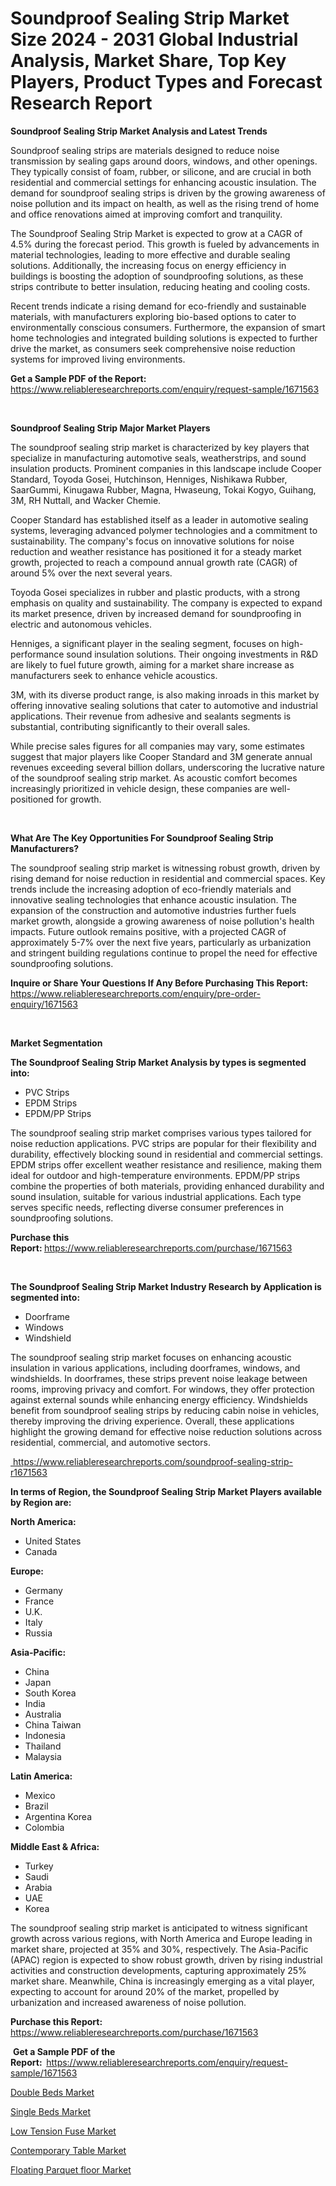 <p><h1>Soundproof Sealing Strip Market Size 2024 - 2031 Global Industrial Analysis, Market Share, Top Key Players, Product Types and Forecast Research Report</h1></p><p><strong>Soundproof Sealing Strip Market Analysis and Latest Trends</strong></p>
<p><p>Soundproof sealing strips are materials designed to reduce noise transmission by sealing gaps around doors, windows, and other openings. They typically consist of foam, rubber, or silicone, and are crucial in both residential and commercial settings for enhancing acoustic insulation. The demand for soundproof sealing strips is driven by the growing awareness of noise pollution and its impact on health, as well as the rising trend of home and office renovations aimed at improving comfort and tranquility.</p><p>The Soundproof Sealing Strip Market is expected to grow at a CAGR of 4.5% during the forecast period. This growth is fueled by advancements in material technologies, leading to more effective and durable sealing solutions. Additionally, the increasing focus on energy efficiency in buildings is boosting the adoption of soundproofing solutions, as these strips contribute to better insulation, reducing heating and cooling costs.</p><p>Recent trends indicate a rising demand for eco-friendly and sustainable materials, with manufacturers exploring bio-based options to cater to environmentally conscious consumers. Furthermore, the expansion of smart home technologies and integrated building solutions is expected to further drive the market, as consumers seek comprehensive noise reduction systems for improved living environments.</p></p>
<p><strong>Get a Sample PDF of the Report:&nbsp;</strong> <a href="https://www.reliableresearchreports.com/enquiry/request-sample/1671563?utm_campaign=1333&utm_medium=2&utm_source=Github&utm_content=ia&utm_term=10102024&utm_id=soundproof-sealing-strip">https://www.reliableresearchreports.com/enquiry/request-sample/1671563</a></p>
<p>&nbsp;</p>
<p><strong>Soundproof Sealing Strip Major Market Players</strong></p>
<p><p>The soundproof sealing strip market is characterized by key players that specialize in manufacturing automotive seals, weatherstrips, and sound insulation products. Prominent companies in this landscape include Cooper Standard, Toyoda Gosei, Hutchinson, Henniges, Nishikawa Rubber, SaarGummi, Kinugawa Rubber, Magna, Hwaseung, Tokai Kogyo, Guihang, 3M, RH Nuttall, and Wacker Chemie.</p><p>Cooper Standard has established itself as a leader in automotive sealing systems, leveraging advanced polymer technologies and a commitment to sustainability. The company's focus on innovative solutions for noise reduction and weather resistance has positioned it for a steady market growth, projected to reach a compound annual growth rate (CAGR) of around 5% over the next several years.</p><p>Toyoda Gosei specializes in rubber and plastic products, with a strong emphasis on quality and sustainability. The company is expected to expand its market presence, driven by increased demand for soundproofing in electric and autonomous vehicles.</p><p>Henniges, a significant player in the sealing segment, focuses on high-performance sound insulation solutions. Their ongoing investments in R&D are likely to fuel future growth, aiming for a market share increase as manufacturers seek to enhance vehicle acoustics.</p><p>3M, with its diverse product range, is also making inroads in this market by offering innovative sealing solutions that cater to automotive and industrial applications. Their revenue from adhesive and sealants segments is substantial, contributing significantly to their overall sales.</p><p>While precise sales figures for all companies may vary, some estimates suggest that major players like Cooper Standard and 3M generate annual revenues exceeding several billion dollars, underscoring the lucrative nature of the soundproof sealing strip market. As acoustic comfort becomes increasingly prioritized in vehicle design, these companies are well-positioned for growth.</p></p>
<p>&nbsp;</p>
<p><strong>What Are The Key Opportunities For Soundproof Sealing Strip Manufacturers?</strong></p>
<p><p>The soundproof sealing strip market is witnessing robust growth, driven by rising demand for noise reduction in residential and commercial spaces. Key trends include the increasing adoption of eco-friendly materials and innovative sealing technologies that enhance acoustic insulation. The expansion of the construction and automotive industries further fuels market growth, alongside a growing awareness of noise pollution's health impacts. Future outlook remains positive, with a projected CAGR of approximately 5-7% over the next five years, particularly as urbanization and stringent building regulations continue to propel the need for effective soundproofing solutions.</p></p>
<p><strong>Inquire or Share Your Questions If Any Before Purchasing This Report:</strong> <a href="https://www.reliableresearchreports.com/enquiry/pre-order-enquiry/1671563?utm_campaign=1333&utm_medium=2&utm_source=Github&utm_content=ia&utm_term=10102024&utm_id=soundproof-sealing-strip">https://www.reliableresearchreports.com/enquiry/pre-order-enquiry/1671563</a></p>
<p>&nbsp;</p>
<p><strong>Market Segmentation</strong></p>
<p><strong>The Soundproof Sealing Strip Market Analysis by types is segmented into:</strong></p>
<p><ul><li>PVC Strips</li><li>EPDM Strips</li><li>EPDM/PP Strips</li></ul></p>
<p><p>The soundproof sealing strip market comprises various types tailored for noise reduction applications. PVC strips are popular for their flexibility and durability, effectively blocking sound in residential and commercial settings. EPDM strips offer excellent weather resistance and resilience, making them ideal for outdoor and high-temperature environments. EPDM/PP strips combine the properties of both materials, providing enhanced durability and sound insulation, suitable for various industrial applications. Each type serves specific needs, reflecting diverse consumer preferences in soundproofing solutions.</p></p>
<p><strong>Purchase this Report:&nbsp;</strong><a href="https://www.reliableresearchreports.com/purchase/1671563?utm_campaign=1333&utm_medium=2&utm_source=Github&utm_content=ia&utm_term=10102024&utm_id=soundproof-sealing-strip">https://www.reliableresearchreports.com/purchase/1671563</a></p>
<p>&nbsp;</p>
<p><strong>The Soundproof Sealing Strip Market Industry Research by Application is segmented into:</strong></p>
<p><ul><li>Doorframe</li><li>Windows</li><li>Windshield</li></ul></p>
<p><p>The soundproof sealing strip market focuses on enhancing acoustic insulation in various applications, including doorframes, windows, and windshields. In doorframes, these strips prevent noise leakage between rooms, improving privacy and comfort. For windows, they offer protection against external sounds while enhancing energy efficiency. Windshields benefit from soundproof sealing strips by reducing cabin noise in vehicles, thereby improving the driving experience. Overall, these applications highlight the growing demand for effective noise reduction solutions across residential, commercial, and automotive sectors.</p></p>
<p><a href="https://www.reliableresearchreports.com/soundproof-sealing-strip-r1671563?utm_campaign=1333&utm_medium=2&utm_source=Github&utm_content=ia&utm_term=10102024&utm_id=soundproof-sealing-strip">&nbsp;https://www.reliableresearchreports.com/soundproof-sealing-strip-r1671563</a></p>
<p><strong>In terms of Region, the Soundproof Sealing Strip Market Players available by Region are:</strong></p>
<p>
    <p> <strong> North America: </strong>
        <ul>
            <li>United States</li>
            <li>Canada</li>
        </ul>
        </p> 
    <p> <strong> Europe: </strong>
        <ul>
            <li>Germany</li>
            <li>France</li>
            <li>U.K.</li>
            <li>Italy</li>
            <li>Russia</li>
        </ul>
        </p> 
    <p> <strong> Asia-Pacific: </strong>
        <ul>
            <li>China</li>
            <li>Japan</li>
            <li>South Korea</li>
            <li>India</li>
            <li>Australia</li>
            <li>China Taiwan</li>
            <li>Indonesia</li>
            <li>Thailand</li>
            <li>Malaysia</li>
        </ul>
        </p> 
    <p> <strong> Latin America: </strong>
        <ul>
            <li>Mexico</li>
            <li>Brazil</li>
            <li>Argentina Korea</li>
            <li>Colombia</li>
        </ul>
        </p> 
    <p> <strong> Middle East & Africa: </strong>
        <ul>
            <li>Turkey</li>
            <li>Saudi</li>
            <li>Arabia</li>
            <li>UAE</li>
            <li>Korea</li>
        </ul>
    </p>
    </p>
<p><p>The soundproof sealing strip market is anticipated to witness significant growth across various regions, with North America and Europe leading in market share, projected at 35% and 30%, respectively. The Asia-Pacific (APAC) region is expected to show robust growth, driven by rising industrial activities and construction developments, capturing approximately 25% market share. Meanwhile, China is increasingly emerging as a vital player, expecting to account for around 20% of the market, propelled by urbanization and increased awareness of noise pollution.</p></p>
<p><strong>Purchase this Report: </strong><a href="https://www.reliableresearchreports.com/purchase/1671563?utm_campaign=1333&utm_medium=2&utm_source=Github&utm_content=ia&utm_term=10102024&utm_id=soundproof-sealing-strip">https://www.reliableresearchreports.com/purchase/1671563</a></p>
<p>&nbsp;<strong>Get a Sample PDF of the Report:&nbsp;&nbsp;</strong><a href="https://www.reliableresearchreports.com/enquiry/request-sample/1671563?utm_campaign=1333&utm_medium=2&utm_source=Github&utm_content=ia&utm_term=10102024&utm_id=soundproof-sealing-strip">https://www.reliableresearchreports.com/enquiry/request-sample/1671563</a></p>
<p><strong></strong></p>
<p><p><a href="https://www.linkedin.com/pulse/double-beds-market-size-share-growth-analysis-type-application-5qfte?utm_campaign=1333&utm_medium=2&utm_source=Github&utm_content=ia&utm_term=10102024&utm_id=soundproof-sealing-strip">Double Beds Market</a></p><p><a href="https://www.linkedin.com/pulse/single-beds-market-drivers-challenges-forecast-2024-2031-fwyoe?utm_campaign=1333&utm_medium=2&utm_source=Github&utm_content=ia&utm_term=10102024&utm_id=soundproof-sealing-strip">Single Beds Market</a></p><p><a href="https://github.com/nathandecarvalho/Market-Research-Report-List-5/blob/main/low-tension-fuse-market.md?utm_campaign=1333&utm_medium=2&utm_source=Github&utm_content=ia&utm_term=10102024&utm_id=soundproof-sealing-strip">Low Tension Fuse Market</a></p><p><a href="https://www.linkedin.com/pulse/sustainability-trends-contemporary-table-industry-market-dqkwe?utm_campaign=1333&utm_medium=2&utm_source=Github&utm_content=ia&utm_term=10102024&utm_id=soundproof-sealing-strip">Contemporary Table Market</a></p><p><a href="https://www.linkedin.com/pulse/top-trends-transforming-floating-parquet-floor-market-2024-dzwpe?utm_campaign=1333&utm_medium=2&utm_source=Github&utm_content=ia&utm_term=10102024&utm_id=soundproof-sealing-strip">Floating Parquet floor Market</a></p></p>